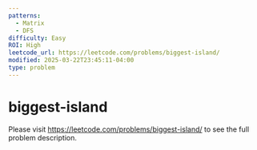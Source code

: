 ```yaml
---
patterns:
  - Matrix
  - DFS
difficulty: Easy
ROI: High
leetcode_url: https://leetcode.com/problems/biggest-island/
modified: 2025-03-22T23:45:11-04:00
type: problem
---
```


# biggest-island

Please visit https://leetcode.com/problems/biggest-island/ to see the full problem description.
